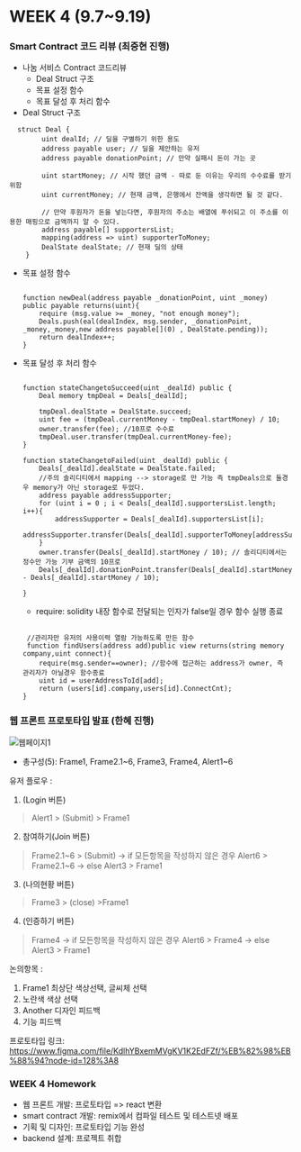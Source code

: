 WEEK 4 (9.7~9.19)
==================
### Smart Contract 코드 리뷰 (최중현 진행)
  + 나눔 서비스 Contract 코드리뷰
    + Deal Struct 구조
    + 목표 설정 함수
    + 목표 달성 후 처리 함수
  + Deal Struct 구조
   <pre><code>  struct Deal {
        uint dealId; // 딜을 구별하기 위한 용도
        address payable user; // 딜을 제안하는 유저
        address payable donationPoint; // 만약 실패시 돈이 가는 곳

        uint startMoney; // 시작 했던 금액 - 따로 둔 이유는 우리의 수수료를 받기 위함
        uint currentMoney; // 현재 금액, 은행에서 잔액을 생각하면 될 것 같다.

        // 만약 후원자가 돈을 넣는다면, 후원자의 주소는 배열에 푸쉬되고 이 주소를 이용한 매핑으로 금액까지 알 수 있다.
        address payable[] supportersList;
        mapping(address => uint) supporterToMoney;
        DealState dealState; // 현재 딜의 상태
    }
</code></pre>
  + 목표 설정 함수
    <pre><code>
    function newDeal(address payable _donationPoint, uint _money) public payable returns(uint){
        require (msg.value >= _money, "not enough money");
        Deals.push(eal(dealIndex, msg.sender, _donationPoint, _money,_money,new address payable[](0) , DealState.pending));
        return dealIndex++;
    }
    </pre></code>
  + 목표 달성 후 처리 함수
    <pre><code>
    function stateChangetoSucceed(uint _dealId) public {
        Deal memory tmpDeal = Deals[_dealId]; 

        tmpDeal.dealState = DealState.succeed;
        uint fee = (tmpDeal.currentMoney - tmpDeal.startMoney) / 10;
        owner.transfer(fee); //10프로 수수료
        tmpDeal.user.transfer(tmpDeal.currentMoney-fee);
    }
    
    function stateChangetoFailed(uint _dealId) public {
        Deals[_dealId].dealState = DealState.failed;
        //주의 솔리디티에서 mapping --> storage로 만 가능 즉 tmpDeals으로 둘경우 memory가 아닌 storage로 두었다.
        address payable addressSupporter;
        for (uint i = 0 ; i < Deals[_dealId].supportersList.length; i++){
            addressSupporter = Deals[_dealId].supportersList[i];
            addressSupporter.transfer(Deals[_dealId].supporterToMoney[addressSupporter]);
        }
        owner.transfer(Deals[_dealId].startMoney / 10); // 솔리디티에서는 정수만 가능 기부 금액의 10프로
        Deals[_dealId].donationPoint.transfer(Deals[_dealId].startMoney - Deals[_dealId].startMoney / 10);
        
    }</pre></code>
    
    + require: solidity 내장 함수로 전달되는 인자가 false일 경우 함수 실행 종료  
    <pre><code>
     //관리자만 유저의 사용이력 열람 가능하도록 만든 함수
     function findUsers(address add)public view returns(string memory company,uint connect){
        require(msg.sender==owner); //함수에 접근하는 address가 owner, 즉 관리자가 아닐경우 함수종료
        uint id = userAddressToId[add];
        return (users[id].company,users[id].ConnectCnt);
    }
    </pre></code>
### 웹 프론트 프로토타입 발표 (한혜 진행)
![웹페이지1](https://user-images.githubusercontent.com/45625434/65302769-1e939f80-dbb7-11e9-9a19-a2fe42f94a84.JPG)

* 총구성(5): 
Frame1, Frame2.1~6,
Frame3, Frame4, Alert1~6

유저 플로우 :
1. (Login 버튼) 
> Alert1 > (Submit) > Frame1 

2. 참여하기(Join 버튼) 
> Frame2.1~6 > (Submit) 
-> if 모든항목을 작성하지 않은 경우
> Alert6 > Frame2.1~6 
-> else 
> Alert3 > Frame1 

3. (나의현황 버튼) 
> Frame3 > (close) >Frame1

4. (인증하기 버튼)
> Frame4
 -> if 모든항목을 작성하지 않은 경우
> Alert6 > Frame4
-> else 
> Alert3 > Frame1

논의항목 : 
1. Frame1 최상단 색상선택, 글씨체 선택
2. 노란색 색상 선택 
3. Another 디자인 피드백 
4. 기능 피드백

프로토타입 링크: https://www.figma.com/file/KdlhYBxemMVgKV1K2EdFZf/%EB%82%98%EB%88%94?node-id=128%3A8

### WEEK 4 Homework
+ 웹 프론트 개발: 프로토타입 => react 변환
+ smart contract 개발: remix에서 컴파일 테스트 및 테스트넷 배포
+ 기획 및 디자인: 프로토타입 기능 완성
+ backend 설계: 프로젝트 취합

